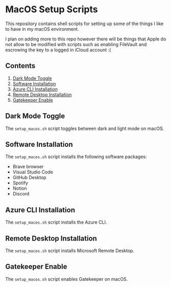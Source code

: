 # MacOS Setup Scripts

This repository contains shell scripts for setting up some of the things I like to have in my macOS environment.

I plan on adding more to this repo however there will be things that Apple do not allow to be modified with scripts such as enabling FileVault and escrowing the key to a logged in iCloud account :(

## Contents

1. [Dark Mode Toggle](#dark-mode-toggle)
2. [Software Installation](#software-installation)
3. [Azure CLI Installation](#azure-cli-installation)
4. [Remote Desktop Installation](#remote-desktop-installation)
5. [Gatekeeper Enable](#gatekeeper-enable)

## Dark Mode Toggle

The `setup_macos.sh` script toggles between dark and light mode on macOS.

## Software Installation

The `setup_macos.sh` script installs the following software packages:

- Brave browser
- Visual Studio Code
- GitHub Desktop
- Spotify
- Notion
- Discord

## Azure CLI Installation

The `setup_macos.sh` script installs the Azure CLI.

## Remote Desktop Installation

The `setup_macos.sh` script installs Microsoft Remote Desktop.

## Gatekeeper Enable

The `setup_macos.sh` script enables Gatekeeper on macOS.
